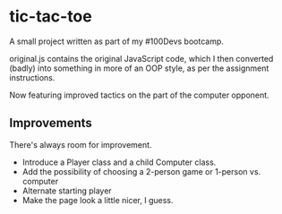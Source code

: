# tic-tac-toe

A small project written as part of my #100Devs bootcamp.

original.js contains the original JavaScript code, which I then converted (badly) into something in more of an OOP style, as per the assignment instructions.

Now featuring improved tactics on the part of the computer opponent.

## Improvements

There's always room for improvement.

- Introduce a Player class and a child Computer class.
- Add the possibility of choosing a 2-person game or 1-person vs. computer
- Alternate starting player
- Make the page look a little nicer, I guess.
